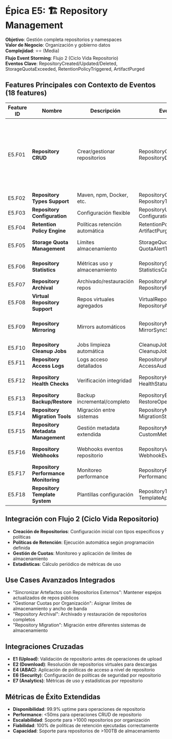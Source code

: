 # Épica E5: 🏗️ Repository Management
**Objetivo**: Gestión completa repositorios y namespaces  
**Valor de Negocio**: Organización y gobierno datos  
**Complejidad**: ⭐⭐ (Media)  
**Flujo Event Storming**: Flujo 2 (Ciclo Vida Repositorio)  
**Eventos Clave**: RepositoryCreated/Updated/Deleted, StorageQuotaExceeded, RetentionPolicyTriggered, ArtifactPurged

## Features Principales con Contexto de Eventos (18 features)
| Feature ID | Nombre | Descripción | Eventos Relacionados | Use Cases | Prioridad | Estimación |
|------------|--------|-------------|---------------------|-----------|-----------|------------|
| E5.F01 | **Repository CRUD** | Crear/gestionar repositorios | RepositoryCreated, RepositoryUpdated, RepositoryDeleted | Crear Repositorio Hosted, Crear Repositorio Proxy, Crear Repositorio Virtual, Configurar Repositorio, Eliminar Repositorio | P0 | 8 pts |
| E5.F02 | **Repository Types Support** | Maven, npm, Docker, etc. | RepositoryCreated, RepositoryTypeConfigured | Configurar Repositorio | P0 | 13 pts |
| E5.F03 | **Repository Configuration** | Configuración flexible | RepositoryUpdated, ConfigurationChanged | Configurar Repositorio | P1 | 5 pts |
| E5.F04 | **Retention Policy Engine** | Políticas retención automática | RetentionPolicyTriggered, ArtifactPurged | Definir Política de Retención | P1 | 8 pts |
| E5.F05 | **Storage Quota Management** | Límites almacenamiento | StorageQuotaExceeded, QuotaAlertTriggered | Gestionar Cuotas por Organización | P1 | 5 pts |
| E5.F06 | **Repository Statistics** | Métricas uso y almacenamiento | RepositoryStatsUpdated, StatisticsCalculated | Calcular Estadísticas de Repositorio | P1 | 5 pts |
| E5.F07 | **Repository Archival** | Archivado/restauración repos | RepositoryArchived, RepositoryRestored | Repository Archival | P2 | 8 pts |
| E5.F08 | **Virtual Repository Support** | Repos virtuales agregados | VirtualRepositoryCreated, RepositoryAggregationConfigured | Crear Repositorio Virtual | P2 | 13 pts |
| E5.F09 | **Repository Mirroring** | Mirrors automáticos | RepositoryMirrorConfigured, MirrorSyncStarted/Completed | Sincronizar Artefactos con Repositorios Externos | P2 | 8 pts |
| E5.F10 | **Repository Cleanup Jobs** | Jobs limpieza automática | CleanupJobScheduled, CleanupJobCompleted | Repository Cleanup | P1 | 5 pts |
| E5.F11 | **Repository Access Logs** | Logs acceso detallados | RepositoryAccessLogged, AccessAuditGenerated | Ver Logs de Auditoría | P1 | 3 pts |
| E5.F12 | **Repository Health Checks** | Verificación integridad | RepositoryHealthChecked, HealthStatusUpdated | Repository Health Monitoring | P1 | 5 pts |
| E5.F13 | **Repository Backup/Restore** | Backup incremental/completo | RepositoryBackupStarted/Completed, RestoreOperationPerformed | Repository Backup/Restore | P2 | 13 pts |
| E5.F14 | **Repository Migration Tools** | Migración entre sistemas | RepositoryMigrationStarted/Completed, MigrationStrategyApplied | Repository Migration | P2 | 8 pts |
| E5.F15 | **Repository Metadata Management** | Gestión metadata extendida | RepositoryMetadataUpdated, CustomMetadataApplied | Repository Metadata Management | P2 | 5 pts |
| E5.F16 | **Repository Webhooks** | Webhooks eventos repositorio | RepositoryWebhookConfigured, WebhookEventTriggered | Configurar Webhooks Personalizables | P2 | 5 pts |
| E5.F17 | **Repository Performance Monitoring** | Monitoreo performance | RepositoryPerformanceMonitored, PerformanceMetricsCollected | Repository Performance | P1 | 3 pts |
| E5.F18 | **Repository Template System** | Plantillas configuración | RepositoryTemplateCreated, TemplateApplied | Repository Templates | P2 | 5 pts |

## Integración con Flujo 2 (Ciclo Vida Repositorio)
- **Creación de Repositorios**: Configuración inicial con tipos específicos y políticas
- **Políticas de Retención**: Ejecución automática según programación definida
- **Gestión de Cuotas**: Monitoreo y aplicación de límites de almacenamiento
- **Estadísticas**: Cálculo periódico de métricas de uso

## Use Cases Avanzados Integrados
- "Sincronizar Artefactos con Repositorios Externos": Mantener espejos actualizados de repos públicos
- "Gestionar Cuotas por Organización": Asignar límites de almacenamiento y ancho de banda
- "Repository Archival": Archivado y restauración de repositorios completos
- "Repository Migration": Migración entre diferentes sistemas de almacenamiento

## Integraciones Cruzadas
- **E1 (Upload)**: Validación de repositorio antes de operaciones de upload
- **E2 (Download)**: Resolución de repositorios virtuales para descargas
- **E4 (ABAC)**: Aplicación de políticas de acceso a nivel de repositorio
- **E6 (Security)**: Configuración de políticas de seguridad por repositorio
- **E7 (Analytics)**: Métricas de uso y estadísticas por repositorio

## Métricas de Éxito Extendidas
- **Disponibilidad**: 99.9% uptime para operaciones de repositorio
- **Performance**: <50ms para operaciones CRUD de repositorio
- **Escalabilidad**: Soporte para >1000 repositorios por organización
- **Fiabilidad**: 100% de políticas de retención ejecutadas correctamente
- **Capacidad**: Soporte para repositorios de >100TB de almacenamiento
